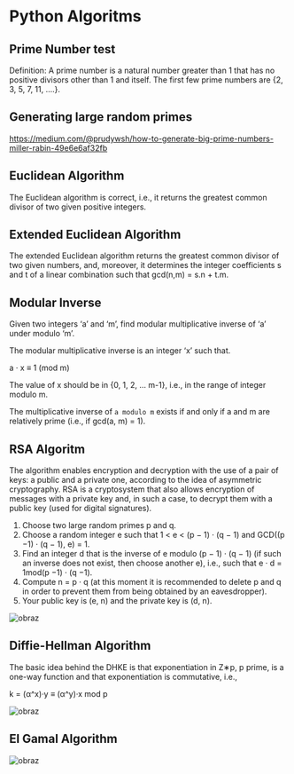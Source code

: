 # Python Algoritms

## Prime Number test

Definition: A prime number is a natural number greater than 1 that has no positive divisors other than 1 and itself. The first few prime numbers are {2, 3, 5, 7, 11, ….}.

## Generating large random primes

https://medium.com/@prudywsh/how-to-generate-big-prime-numbers-miller-rabin-49e6e6af32fb

## Euclidean Algorithm

The Euclidean algorithm is correct, i.e., it returns the greatest common
divisor of two given positive integers.

## Extended Euclidean Algorithm

The extended Euclidean algorithm returns the greatest common divisor of two
given numbers, and, moreover, it determines the integer coefficients s and t of a
linear combination such that gcd(n,m) = s.n + t.m.

## Modular Inverse

Given two integers ‘a’ and ‘m’, find modular multiplicative inverse of ‘a’ under modulo ‘m’.

The modular multiplicative inverse is an integer ‘x’ such that.

a · x ≡ 1 (mod m)

The value of x should be in {0, 1, 2, … m-1}, i.e., in the range of integer modulo m.

The multiplicative inverse of `a modulo m` exists if and only if a and m are relatively prime (i.e., if gcd(a, m) = 1).

## RSA Algoritm

The algorithm enables encryption and decryption with the use of a pair of keys:
a public and a private one, according to the idea of asymmetric cryptography. RSA
is a cryptosystem that also allows encryption of messages with a private key and, in
such a case, to decrypt them with a public key (used for digital signatures).

1. Choose two large random primes p and q.
2. Choose a random integer e such that 1 < e < (p − 1) · (q − 1) and
   GCD((p −1) · (q − 1), e) = 1.
3. Find an integer d that is the inverse of e modulo (p − 1) · (q − 1) (if such
   an inverse does not exist, then choose another e), i.e., such that e · d = 1mod(p −1) · (q −1).
4. Compute n = p · q (at this moment it is recommended to delete p and q in order
   to prevent them from being obtained by an eavesdropper).
5. Your public key is (e, n) and the private key is (d, n).

![obraz](https://user-images.githubusercontent.com/34337622/89286425-782b7e00-d652-11ea-9858-ed285b80dd7d.png)

## Diffie-Hellman Algorithm

The basic idea behind the DHKE is that exponentiation in Z∗p,
p prime, is a one-way function and that exponentiation is commutative, i.e.,

k = (α^x)·y ≡ (α^y)·x mod p

![obraz](https://user-images.githubusercontent.com/34337622/89286347-53cfa180-d652-11ea-9840-5dcacc32a94f.png)

## El Gamal Algorithm

![obraz](https://user-images.githubusercontent.com/34337622/89286190-0d7a4280-d652-11ea-8b50-b544df8bcccb.png)
